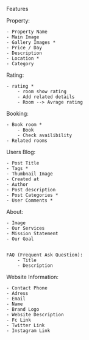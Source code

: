 Features

Property:


    - Property Name
    - Main Image
    - Gallery Images *
    - Price / Day
    - Description
    - Location *
    - Category

Rating:


    - rating *
        - room show rating
        - Add related details
        - Room --> Avrage rating

Booking:


    - Book room *
        - Book 
        - Check availibility
    - Related rooms


Users
Blog:


    - Post Title
    - Tags *
    - Thumbnail Image
    - Created at 
    - Author
    - Post description
    - Post Categories *
    - User Comments *


About:


    - Image
    - Our Services
    - Mission Statement
    - Our Goal


    FAQ (Frequent Ask Question):
        - Title
        - Description


Website Information:


    - Contact Phone
    - Adress
    - Email
    - Name
    - Brand Logo
    - Website Description
    - Fc Link
    - Twitter Link 
    - Instagram Link